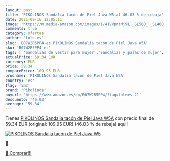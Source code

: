```yaml
---
layout: post
title: 'PIKOLINOS Sandalia tacón de Piel Java W5 al 46.03 % de rebaja'
date: 2021-09-16 12:05:11
image: 'https://m.media-amazon.com/images/I/41VVpntMj9L._SL500_._SL400_.jpg'
comments: true
category: ofertas
author: 'tole.es'
slug: 'B07W2R5PP4-es PIKOLINOS Sandalia tacón de Piel Java W5A'
sku: 'B07W2R5PP4-es'
tags: [ 'Sandalias de vestir para mujer','Sandalias y palas de mujer','Zapatos','Zapatos para mujer','Zapatos y complementos','pikolinos','sandalia', ]
actualPrice: 59.34 EUR
currency: EUR
price: 59.34
comparePrice: 109.95 EUR
prodname: 'PIKOLINOS Sandalia tacón de Piel Java W5A'
country: 'es'
flag: '🇪🇸'
brand: 'Pikolinos'
buyurl: 'https://www.amazon.es/dp/B07W2R5PP4/?tag=tolees-21'
descuento: '46.03'
average: '59.34'
---
```


Tienes [PIKOLINOS Sandalia tacón de Piel Java W5A](https://www.amazon.es/dp/B07W2R5PP4/?tag=tolees-21) con precio final de  59.34 EUR (original: 109.95 EUR) (46.03 %  de rebaja) aqui!

[![PIKOLINOS Sandalia tacón de Piel Java W5](https://m.media-amazon.com/images/I/41VVpntMj9L._SL500_._SL400_.jpg)](https://www.amazon.es/dp/B07W2R5PP4/?tag=tolees-21)

🔎:


[🛒 Comprar!!!](https://www.amazon.es/dp/B07W2R5PP4/?tag=tolees-21)
